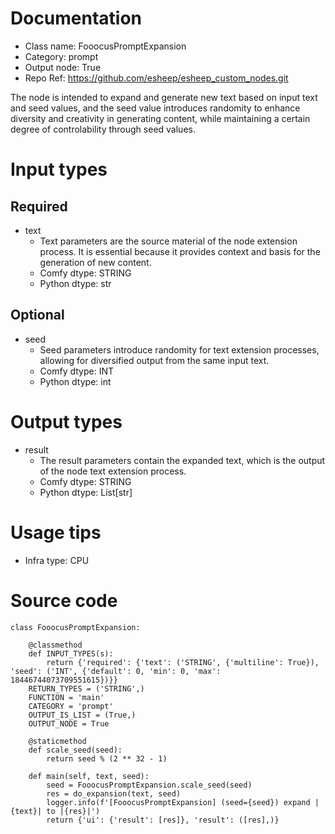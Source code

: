 # Documentation
- Class name: FooocusPromptExpansion
- Category: prompt
- Output node: True
- Repo Ref: https://github.com/esheep/esheep_custom_nodes.git

The node is intended to expand and generate new text based on input text and seed values, and the seed value introduces randomity to enhance diversity and creativity in generating content, while maintaining a certain degree of controlability through seed values.

# Input types
## Required
- text
    - Text parameters are the source material of the node extension process. It is essential because it provides context and basis for the generation of new content.
    - Comfy dtype: STRING
    - Python dtype: str
## Optional
- seed
    - Seed parameters introduce randomity for text extension processes, allowing for diversified output from the same input text.
    - Comfy dtype: INT
    - Python dtype: int

# Output types
- result
    - The result parameters contain the expanded text, which is the output of the node text extension process.
    - Comfy dtype: STRING
    - Python dtype: List[str]

# Usage tips
- Infra type: CPU

# Source code
```
class FooocusPromptExpansion:

    @classmethod
    def INPUT_TYPES(s):
        return {'required': {'text': ('STRING', {'multiline': True}), 'seed': ('INT', {'default': 0, 'min': 0, 'max': 18446744073709551615})}}
    RETURN_TYPES = ('STRING',)
    FUNCTION = 'main'
    CATEGORY = 'prompt'
    OUTPUT_IS_LIST = (True,)
    OUTPUT_NODE = True

    @staticmethod
    def scale_seed(seed):
        return seed % (2 ** 32 - 1)

    def main(self, text, seed):
        seed = FooocusPromptExpansion.scale_seed(seed)
        res = do_expansion(text, seed)
        logger.info(f'[FooocusPromptExpansion] (seed={seed}) expand |{text}| to |{res}|')
        return {'ui': {'result': [res]}, 'result': ([res],)}
```